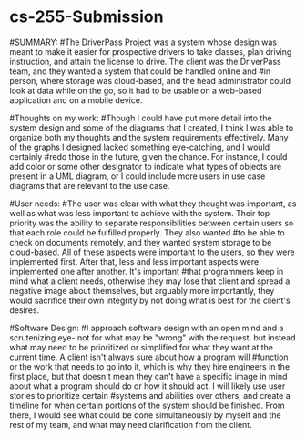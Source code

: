 # cs-255-Submission

#SUMMARY:
#The DriverPass Project was a system whose design was meant to make it easier for prospective drivers to take classes, plan driving instruction, and attain the license to drive. The client was the DriverPass team, and they wanted a system that could be handled online and #in person, where storage was cloud-based, and the head administrator could look at data while on the go, so it had to be usable on a web-based application and on a mobile device.

#Thoughts on my work:
#Though I could have put more detail into the system design and some of the diagrams that I created, I think I was able to organize both my thoughts and the system requirements effectively. Many of the graphs I designed lacked something eye-catching, and I would certainly #redo those in the future, given the chance. For instance, I could add color or some other designator to indicate what types of objects are present in a UML diagram, or I could include more users in use case diagrams that are relevant to the use case.

#User needs:
#The user was clear with what they thought was important, as well as what was less important to achieve with the system. Their top priority was the ability to separate responsibilities between certain users so that each role could be fulfilled properly. They also wanted #to be able to check on documents remotely, and they wanted system storage to be cloud-based. All of these aspects were important to the users, so they were implemented first. After that, less and less important aspects were implemented one after another. It's important #that programmers keep in mind what a client needs, otherwise they may lose that client and spread a negative image about themselves, but arguably more importantly, they would sacrifice their own integrity by not doing what is best for the client's desires.

#Software Design:
#I approach software design with an open mind and a scrutenizing eye- not for what may be "wrong" with the request, but instead what may need to be prioritized or simplified for what they want at the current time. A client isn't always sure about how a program will #function or the work that needs to go into it, which is why they hire engineers in the first place, but that doesn't mean they can't have a specific image in mind about what a program should do or how it should act. I will likely use user stories to prioritize certain #systems and abilities over others, and create a timeline for when certain portions of the system should be finished. From there, I would see what could be done simultaneously by myself and the rest of my team, and what may need clarification from the client.
